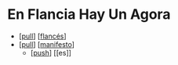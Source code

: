 # En Flancia Hay Un Agora

- [[pull]] [[flancés]]
- [[pull]] [[manifesto]]
  - [[push]] [[es]]


[//begin]: # "Autogenerated link references for markdown compatibility"
[pull]: pull "Pull"
[flancés]: flancés "Flancés"
[manifesto]: manifesto "Manifesto"
[push]: push "Push"
[//end]: # "Autogenerated link references"